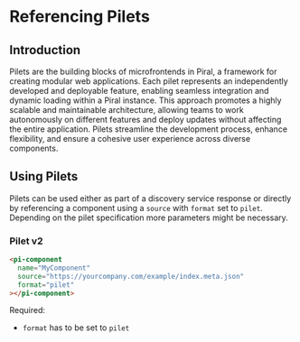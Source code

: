 # Referencing Pilets

## Introduction

Pilets are the building blocks of microfrontends in Piral, a framework for creating modular web applications. Each pilet represents an independently developed and deployable feature, enabling seamless integration and dynamic loading within a Piral instance. This approach promotes a highly scalable and maintainable architecture, allowing teams to work autonomously on different features and deploy updates without affecting the entire application. Pilets streamline the development process, enhance flexibility, and ensure a cohesive user experience across diverse components.

## Using Pilets

Pilets can be used either as part of a discovery service response or directly by referencing a component using a `source` with `format` set to `pilet`. Depending on the pilet specification more parameters might be necessary.

### Pilet v2

```html
<pi-component
  name="MyComponent"
  source="https://yourcompany.com/example/index.meta.json"
  format="pilet"
></pi-component>
```

Required:

- `format` has to be set to `pilet`
